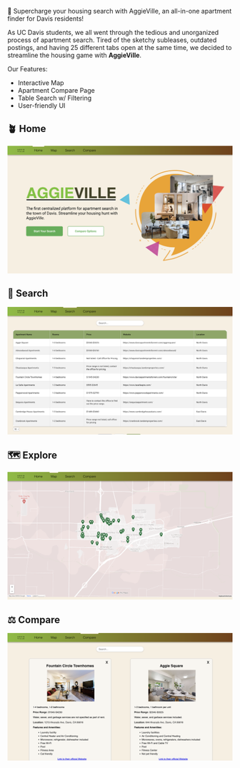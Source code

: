 🚀 Supercharge your housing search with AggieVille, an all-in-one apartment finder for Davis residents!

As UC Davis students, we all went through the tedious and unorganized process of apartment search. Tired of the sketchy subleases, outdated postings, and having 25 different tabs open at the same time, we decided to streamline the housing game with **AggieVille**.

Our Features:
- Interactive Map
- Apartment Compare Page
- Table Search w/ Filtering
- User-friendly UI

## 🪴 Home
![Home](https://github.com/alexqise/AggieVille/blob/main/public/home.png)

## 🔎 Search
![Table](https://github.com/alexqise/AggieVille/blob/main/public/search.png)

## 🗺️ Explore
![Map](https://github.com/alexqise/AggieVille/blob/main/public/map_page.png)

## ⚖️ Compare
![Compare](https://github.com/alexqise/AggieVille/blob/main/public/compare.png)

